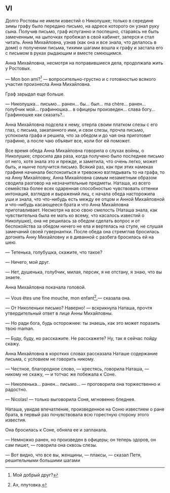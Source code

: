 ## VI

Долго Ростовы не имели известий о Николушке; только в середине зимы графу было передано письмо, на адресе которого он узнал руку сына. Получив письмо, граф испуганно и поспешно, стараясь не быть замеченным, на цыпочках пробежал в свой кабинет, заперся и стал читать. Анна Михайловна, узнав (как она и все знала, что делалось в доме) о получении письма, тихими шагами вошла к графу и застала его с письмом в руках рыдающим и вместе смеющимся.

Анна Михайловна, несмотря на поправившиеся дела, продолжала жить у Ростовых.

— Mon bon ami?[^338] — вопросительно-грустно и с готовностью всякого участия произнесла Анна Михайловна.

Граф зарыдал еще больше.

— Николушка… письмо… ранен… бы… был… ma chère… ранен… голубчик мой… графинюшка… в офицеры произведен… слава богу… Графинюшке как сказать?..

Анна Михайловна подсела к нему, отерла своим платком слезы с его глаз, с письма, закапанного ими, и свои слезы, прочла письмо, успокоила графа и решила, что за обедом и до чая она приготовит графиню, а после чаю объявит все, коли бог ей поможет.

Все время обеда Анна Михайловна говорила о слухах войны, о Николушке; спросила два раза, когда получено было последнее письмо от него, хотя знала это и прежде, и заметила, что очень легко, может быть, и нынче получится письмо. Всякий раз, как при этих намеках графиня начинала беспокоиться и тревожно взглядывать то на графа, то на Анну Михайловну, Анна Михайловна самым незаметным образом сводила разговор на незначительные предметы. Наташа, из всего семейства более всех одаренная способностью чувствовать оттенки интонаций, взглядов и выражений лиц, с начала обеда насторожила уши и знала, что что-нибудь есть между ее отцом и Анной Михайловной и что-нибудь касающееся брата и что Анна Михайловна приготавливает. Несмотря на всю свою смелость (Наташа знала, как чувствительна была ее мать ко всему, что касалось известий о Николушке), она не решилась за обедом сделать вопрос и от беспокойства за обедом ничего не ела и вертелась на стуле, не слушая замечаний своей гувернантки. После обеда она стремглав бросилась догонять Анну Михайловну и в диванной с разбега бросилась ей на шею.

— Тетенька, голубушка, скажите, что такое?

— Ничего, мой друг.

— Нет, душенька, голубчик, милая, персик, я не отстану, я знаю, что вы знаете.

Анна Михайловна покачала головой.

— Vous êtes une fine mouche, mon enfant[^339],— сказала она.

— От Николеньки письмо? Наверно! — вскрикнула Наташа, прочтя утвердительный ответ в лице Анны Михайловны.

— Но ради бога, будь осторожнее: ты знаешь, как это может поразить твою maman.

— Буду, буду, но расскажите. Не расскажете? Ну, так я сейчас пойду скажу.

Анна Михайловна в коротких словах рассказала Наташе содержание письма, с условием не говорить никому.

— Честное, благородное слово, — крестясь, говорила Наташа, — никому не скажу, — и тотчас же побежала к Соне.

— Николенька… ранен… письмо… — проговорила она торжественно и радостно.

— Nicolas! — только выговорила Соня, мгновенно бледнея.

Наташа, увидав впечатление, произведенное на Соню известием о ране брата, в первый раз почувствовала всю горестную сторону этого известия.

Она бросилась к Соне, обняла ее и заплакала.

— Немножко ранен, но произведен в офицеры; он теперь здоров, он сам пишет, — говорила она сквозь слезы.

— Вот видно, что все вы, женщины, — плаксы, — сказал Петя, решительными большими шагами

[^338]: Мой добрый друг?

[^339]: Ах, плутовка.